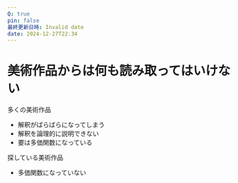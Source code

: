 ```yaml
---
Q: true
pin: false
最終更新日時: Invalid date
date: 2024-12-27T22:34
---
```

# 美術作品からは何も読み取ってはいけない

多くの美術作品

- 解釈がばらばらになってしまう  
- 解釈を論理的に説明できない  
- 要は多価関数になっている  

探している美術作品

- 多価関数になっていない